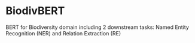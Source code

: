 # BiodivBERT
BERT for Biodiversity domain including 2 downstream tasks: Named Entity Recognition (NER) and Relation Extraction (RE)
